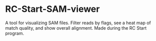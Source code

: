 # RC-Start-SAM-viewer
A tool for visualizing SAM files. Filter reads by flags, see a heat map of match quality, and show overall alignment. Made during the RC Start program.
